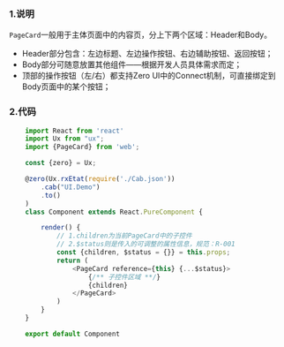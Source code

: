 ### 1.说明

`PageCard`一般用于主体页面中的内容页，分上下两个区域：Header和Body。

* Header部分包含：左边标题、左边操作按钮、右边辅助按钮、返回按钮；
* Body部分可随意放置其他组件——根据开发人员具体需求而定；
* 顶部的操作按钮（左/右）都支持Zero UI中的Connect机制，可直接绑定到Body页面中的某个按钮；

### 2.代码

```javascript
    import React from 'react'
    import Ux from "ux";
    import {PageCard} from 'web';

    const {zero} = Ux;

    @zero(Ux.rxEtat(require('./Cab.json'))
        .cab("UI.Demo")
        .to()
    )
    class Component extends React.PureComponent {

        render() {
            // 1.children为当前PageCard中的子控件
            // 2.$status则是传入的可调整的属性信息，规范：R-001
            const {children, $status = {}} = this.props;
            return (
                <PageCard reference={this} {...$status}>
                    {/** 子控件区域 **/}
                    {children}
                </PageCard>
            )
        }
    }

    export default Component
```